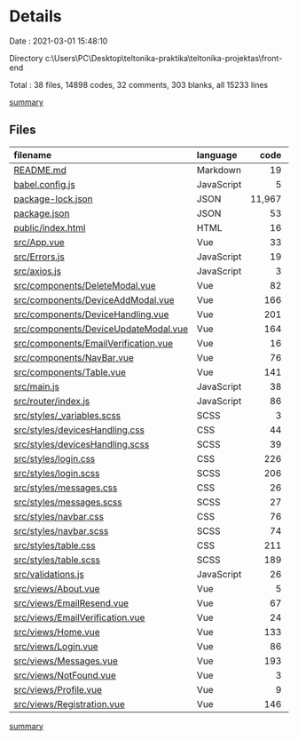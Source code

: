 # Details

Date : 2021-03-01 15:48:10

Directory c:\Users\PC\Desktop\teltonika-praktika\teltonika-projektas\front-end

Total : 38 files,  14898 codes, 32 comments, 303 blanks, all 15233 lines

[summary](results.md)

## Files
| filename | language | code | comment | blank | total |
| :--- | :--- | ---: | ---: | ---: | ---: |
| [README.md](/README.md) | Markdown | 19 | 0 | 6 | 25 |
| [babel.config.js](/babel.config.js) | JavaScript | 5 | 0 | 1 | 6 |
| [package-lock.json](/package-lock.json) | JSON | 11,967 | 0 | 1 | 11,968 |
| [package.json](/package.json) | JSON | 53 | 0 | 1 | 54 |
| [public/index.html](/public/index.html) | HTML | 16 | 1 | 1 | 18 |
| [src/App.vue](/src/App.vue) | Vue | 33 | 0 | 5 | 38 |
| [src/Errors.js](/src/Errors.js) | JavaScript | 19 | 0 | 2 | 21 |
| [src/axios.js](/src/axios.js) | JavaScript | 3 | 0 | 1 | 4 |
| [src/components/DeleteModal.vue](/src/components/DeleteModal.vue) | Vue | 82 | 0 | 3 | 85 |
| [src/components/DeviceAddModal.vue](/src/components/DeviceAddModal.vue) | Vue | 166 | 0 | 11 | 177 |
| [src/components/DeviceHandling.vue](/src/components/DeviceHandling.vue) | Vue | 201 | 0 | 9 | 210 |
| [src/components/DeviceUpdateModal.vue](/src/components/DeviceUpdateModal.vue) | Vue | 164 | 0 | 10 | 174 |
| [src/components/EmailVerification.vue](/src/components/EmailVerification.vue) | Vue | 16 | 7 | 4 | 27 |
| [src/components/NavBar.vue](/src/components/NavBar.vue) | Vue | 76 | 0 | 2 | 78 |
| [src/components/Table.vue](/src/components/Table.vue) | Vue | 141 | 0 | 6 | 147 |
| [src/main.js](/src/main.js) | JavaScript | 38 | 0 | 8 | 46 |
| [src/router/index.js](/src/router/index.js) | JavaScript | 86 | 0 | 9 | 95 |
| [src/styles/_variables.scss](/src/styles/_variables.scss) | SCSS | 3 | 0 | 0 | 3 |
| [src/styles/devicesHandling.css](/src/styles/devicesHandling.css) | CSS | 44 | 1 | 4 | 49 |
| [src/styles/devicesHandling.scss](/src/styles/devicesHandling.scss) | SCSS | 39 | 0 | 7 | 46 |
| [src/styles/login.css](/src/styles/login.css) | CSS | 226 | 2 | 31 | 259 |
| [src/styles/login.scss](/src/styles/login.scss) | SCSS | 206 | 2 | 50 | 258 |
| [src/styles/messages.css](/src/styles/messages.css) | CSS | 26 | 1 | 4 | 31 |
| [src/styles/messages.scss](/src/styles/messages.scss) | SCSS | 27 | 0 | 6 | 33 |
| [src/styles/navbar.css](/src/styles/navbar.css) | CSS | 76 | 7 | 8 | 91 |
| [src/styles/navbar.scss](/src/styles/navbar.scss) | SCSS | 74 | 7 | 14 | 95 |
| [src/styles/table.css](/src/styles/table.css) | CSS | 211 | 1 | 24 | 236 |
| [src/styles/table.scss](/src/styles/table.scss) | SCSS | 189 | 0 | 31 | 220 |
| [src/validations.js](/src/validations.js) | JavaScript | 26 | 0 | 10 | 36 |
| [src/views/About.vue](/src/views/About.vue) | Vue | 5 | 0 | 1 | 6 |
| [src/views/EmailResend.vue](/src/views/EmailResend.vue) | Vue | 67 | 0 | 4 | 71 |
| [src/views/EmailVerification.vue](/src/views/EmailVerification.vue) | Vue | 24 | 0 | 3 | 27 |
| [src/views/Home.vue](/src/views/Home.vue) | Vue | 133 | 1 | 3 | 137 |
| [src/views/Login.vue](/src/views/Login.vue) | Vue | 86 | 0 | 4 | 90 |
| [src/views/Messages.vue](/src/views/Messages.vue) | Vue | 193 | 2 | 3 | 198 |
| [src/views/NotFound.vue](/src/views/NotFound.vue) | Vue | 3 | 0 | 0 | 3 |
| [src/views/Profile.vue](/src/views/Profile.vue) | Vue | 9 | 0 | 4 | 13 |
| [src/views/Registration.vue](/src/views/Registration.vue) | Vue | 146 | 0 | 12 | 158 |

[summary](results.md)